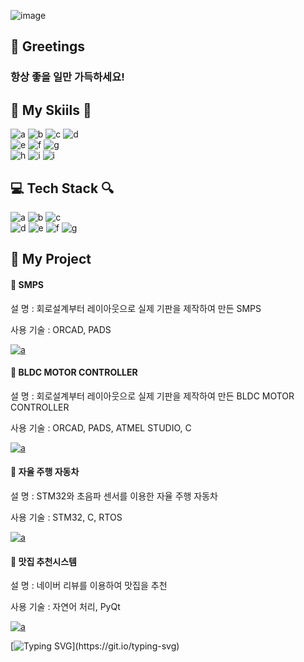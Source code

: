 ![image](https://github.com/jinhoheoo/jinhoheoo/assets/153490852/44b15990-e7e1-4a8c-817a-05aca475f6b0)




## 💬 Greetings
### 항상 좋을 일만 가득하세요!

    
    
## 🐾 My Skiils 🐾
![a](https://img.shields.io/badge/C-A8B9CC?style=for-the-badge&logo=C&logoColor=white)
![b](https://img.shields.io/badge/C++-00599C?style=for-the-badge&logo=cplusplus&logoColor=white) 
![c](https://img.shields.io/badge/C%23-512BD4?style=for-the-badge&logo=Csharp&logoColor=white) 
![d](https://img.shields.io/badge/python-3670A0?style=for-the-badge&logo=python&logoColor=ffdd54) 
<br>
![e](https://img.shields.io/badge/STM32-03234B?style=for-the-badge&logo=stmicroelectronics&logoColor=white) 
![f](https://img.shields.io/badge/TensorFlow-FF6F00?style=for-the-badge&logo=TensorFlow&logoColor=white)
![g](https://img.shields.io/badge/pandas-150458.svg?style=for-the-badge&logo=pandas&logoColor=white)
<br>
![h](https://img.shields.io/badge/numpy-4d77cf.svg?style=for-the-badge&logo=numpy&logoColor=white)
![i](https://img.shields.io/badge/linux-FCC624.svg?style=for-the-badge&logo=linux&logoColor=000000)
![i](https://img.shields.io/badge/opencv-5C3EE8.svg?style=for-the-badge&logo=opencv&logoColor=000000)



## 💻 Tech Stack 🔍
![a](https://img.shields.io/badge/Visual_Studio-5C2D91?style=for-the-badge&logo=visual%20studio&logoColor=white) 
![b](https://img.shields.io/badge/Visual_Studio_Code-0078D4?style=for-the-badge&logo=visual%20studio%20code&logoColor=white) 
![c](https://img.shields.io/badge/Colab-F9AB00?style=for-the-badge&logo=googlecolab&color=525252) 
<br>
![d](https://img.shields.io/badge/PyCharm-000000.svg?&style=for-the-badge&logo=PyCharm&logoColor=white) 
![e](https://img.shields.io/badge/Arduino_IDE-00979D?style=for-the-badge&logo=arduino&logoColor=white) 
![f](https://img.shields.io/badge/Microchip_Studio-CB171E?style=for-the-badge&logo=microchip&logoColor=white)
![g](https://img.shields.io/badge/STM32CubeIDE-03234B?style=for-the-badge&logo=stmicroelectronics&logoColor=white) 


## 📅 My Project

#### 💾 SMPS

설 명 : 회로설계부터 레이아웃으로 실제 기판을 제작하여 만든 SMPS

사용 기술 : ORCAD, PADS

<a href="https://github.com/jinhoheoo/SMPS">![a](https://img.shields.io/badge/GitHub-100000?style=for-the-badge&logo=github&logoColor=white)</a>

#### 💾 BLDC MOTOR CONTROLLER

설 명 : 회로설계부터 레이아웃으로 실제 기판을 제작하여 만든 BLDC MOTOR CONTROLLER

사용 기술 : ORCAD, PADS, ATMEL STUDIO, C

<a href="https://github.com/jinhoheoo/bldc-motor-controller">![a](https://img.shields.io/badge/GitHub-100000?style=for-the-badge&logo=github&logoColor=white)</a>


#### 💾 자율 주행 자동차

설 명 : STM32와 초음파 센서를 이용한 자율 주행 자동차

사용 기술 : STM32, C, RTOS

<a href="https://github.com/jinhoheoo/autonomous_car">![a](https://img.shields.io/badge/GitHub-100000?style=for-the-badge&logo=github&logoColor=white)</a>


#### 💾 맛집 추천시스템

설 명 : 네이버 리뷰를 이용하여 맛집을 추천

사용 기술 : 자연어 처리, PyQt 

<a href="https://github.com/jinhoheoo/food_recommendation_project">![a](https://img.shields.io/badge/GitHub-100000?style=for-the-badge&logo=github&logoColor=white)</a>





[![Typing SVG](https://readme-typing-svg.demolab.com?font=Fira+Code&pause=1000&color=29B1F7&random=false&width=435&lines=+Thank+you+for+visiting+this+far.)](https://git.io/typing-svg)
